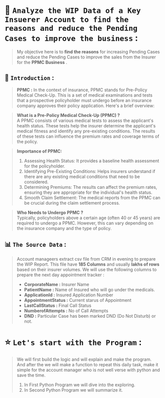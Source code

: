 # 📅 `Analyze the WIP Data of a Key Insuerer Account to find the reasons and reduce the Pending Cases to improve the business` :  
> My objective here is to **find the reasons** for increasing Pending Cases and reduce the Pending Cases to improve the sales from the Insurer for the **PPMC Business** .


## 🔰 `Introduction` :
>**PPMC :** In the context of insurance, PPMC stands for Pre-Policy Medical Check-Up. This is a set of medical examinations and tests that a prospective policyholder must undergo before an insurance company approves their policy application. Here's a brief overview:

>**What is a Pre-Policy Medical Check-Up (PPMC) ?** <br>
A PPMC consists of various medical tests to assess the applicant's health status. These tests help the insurer determine the applicant's medical fitness and identify any pre-existing conditions. The results of these tests can influence the premium rates and coverage terms of the policy.

>**Importance of PPMC:** <br>
>1. Assessing Health Status: It provides a baseline health assessment for the policyholder.
>2. Identifying Pre-Existing Conditions: Helps insurers understand if there are any existing medical conditions that need to be considered.
>3. Determining Premiums: The results can affect the premium rates, ensuring they are appropriate for the individual's health status.
>4. Smooth Claim Settlement: The medical reports from the PPMC can be crucial during the claim settlement process.

>**Who Needs to Undergo PPMC ?** <br>
Typically, policyholders above a certain age (often 40 or 45 years) are required to undergo a PPMC. However, this can vary depending on the insurance company and the type of policy.


## 📊 `The Source Data` :
> Account manageers extract csv file from CRM in evening to prepare the WIP Report. This file have **185 Columns** and usually **lakhs of rows** based on their insurer volumes. We will use the following columns to prepare the next day appointment tracker :
>- **CorporateName :** Insurer Name
>- **PatientName :** Name of Insured who will go under the medicals.
>- **ApplicationId :** Insured Application Number
>- **AppointmentStatus :** Current starus of Appointment
>- **LastCallStatus :** Final Call Status
>- **NumberofAttempts :** No of Call Attempts
>- **DND :** Particular Case has been marked DND (Do Not Disturb) or not.

# ⭐ `Let's start with the Program` :
>We will first build the logic and will explain and make the program. And after the we will make a function to repeat this daily task, make it simple for the account manager who is not well verse with python and save the time.
>1. In First Python Program we will dive into the exploring.
>2. In Second Python Program we will summarize it.
